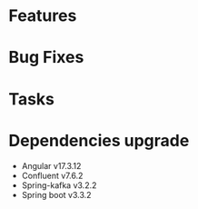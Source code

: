 
# Features


# Bug Fixes


# Tasks


# Dependencies upgrade

- Angular v17.3.12
- Confluent v7.6.2
- Spring-kafka v3.2.2
- Spring boot v3.3.2


